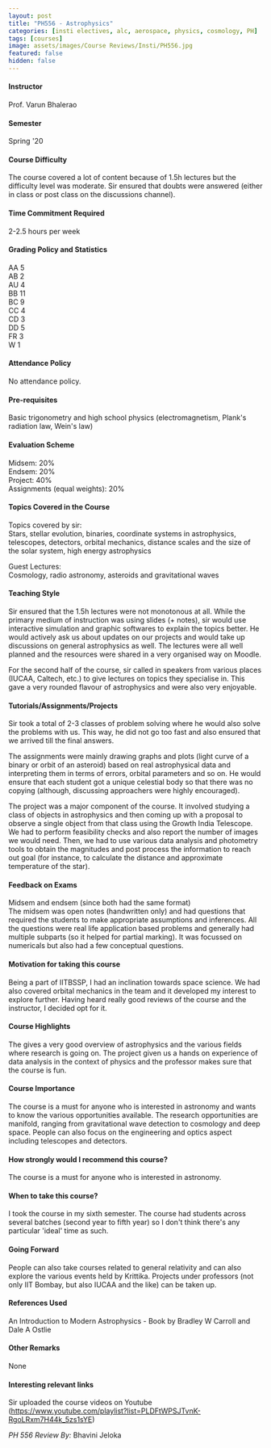 ```yaml
---
layout: post
title: "PH556 - Astrophysics"
categories: [insti electives, alc, aerospace, physics, cosmology, PH]
tags: [courses]
image: assets/images/Course Reviews/Insti/PH556.jpg
featured: false
hidden: false
---
```


#### Instructor
Prof. Varun Bhalerao

#### Semester
Spring '20

#### Course Difficulty
The course covered a lot of content because of 1.5h lectures but the difficulty level was moderate. Sir ensured that doubts were answered (either in class or post class on the discussions channel).

#### Time Commitment Required
2-2.5 hours per week 

#### Grading Policy and Statistics
AA	5  
AB	2  
AU	4  
BB	11  
BC	9  
CC	4  
CD	3  
DD	5  
FR	3  
W	1

#### Attendance Policy
No attendance policy.

#### Pre-requisites
Basic trigonometry and high school physics (electromagnetism, Plank's radiation law, Wein's law)

#### Evaluation Scheme
Midsem: 20%  
Endsem: 20%  
Project: 40%  
Assignments (equal weights): 20%

#### Topics Covered in the Course
Topics covered by sir:  
Stars, stellar evolution, binaries, coordinate systems in astrophysics, telescopes, detectors, orbital mechanics, distance scales and the size of the solar system, high energy astrophysics  
  
Guest Lectures:  
Cosmology, radio astronomy, asteroids and gravitational waves

#### Teaching Style
Sir ensured that the 1.5h lectures were not monotonous at all. While the primary medium of instruction was using slides (+ notes), sir would use interactive simulation and graphic softwares to explain the topics better. He would actively ask us about updates on our projects and would take up discussions on general astrophysics as well. The lectures were all well planned and the resources were shared in a very organised way on Moodle.  
  
For the second half of the course, sir called in speakers from various places (IUCAA, Caltech, etc.) to give lectures on topics they specialise in. This gave a very rounded flavour of astrophysics and were also very enjoyable.

#### Tutorials/Assignments/Projects
Sir took a total of 2-3 classes of problem solving where he would also solve the problems with us. This way, he did not go too fast and also ensured that we arrived till the final answers.  
  
The assignments were mainly drawing graphs and plots (light curve of a binary or orbit of an asteroid) based on real astrophysical data and interpreting them in terms of errors, orbital parameters and so on. He would ensure that each student got a unique celestial body so that there was no copying (although, discussing approachers were highly encouraged).  
  
The project was a major component of the course. It involved studying a class of objects in astrophysics and then coming up with a proposal to observe a single object from that class using the Growth India Telescope. We had to perform feasibility checks and also report the number of images we would need. Then, we had to use various data analysis and photometry tools to obtain the magnitudes and post process the information to reach out goal (for instance, to calculate the distance and approximate temperature of the star).

#### Feedback on Exams
Midsem and endsem (since both had the same format)  
The midsem was open notes (handwritten only) and had questions that required the students to make appropriate assumptions and inferences. All the questions were real life application based problems and generally had multiple subparts (so it helped for partial marking). It was focussed on numericals but also had a few conceptual questions.

#### Motivation for taking this course
Being a part of IITBSSP, I had an inclination towards space science. We had also covered orbital mechanics in the team and it developed my interest to explore further. Having heard really good reviews of the course and the instructor, I decided opt for it. 

#### Course Highlights
The gives a very good overview of astrophysics and the various fields where research is going on. The project given us a hands on experience of data analysis in the context of physics and the professor makes sure that the course is fun.

#### Course Importance
The course is a must for anyone who is interested in astronomy and wants to know the various opportunities available. The research opportunities are manifold, ranging from gravitational wave detection to cosmology and deep space. People can also focus on the engineering and optics aspect including telescopes and detectors.

#### How strongly would I recommend this course?
The course is a must for anyone who is interested in astronomy.

#### When to take this course?
I took the course in my sixth semester. The course had students across several batches (second year to fifth year) so I don't think there's any particular 'ideal' time as such.

#### Going Forward
People can also take courses related to general relativity and can also explore the various events held by Krittika. Projects under professors (not only IIT Bombay, but also IUCAA and the like) can be taken up.

#### References Used
An Introduction to Modern Astrophysics - Book by Bradley W Carroll and Dale A Ostlie

#### Other Remarks
None

#### Interesting relevant links
Sir uploaded the course videos on Youtube (https://www.youtube.com/playlist?list=PLDFtWPSJTvnK-RgoLRxm7H44k_5zs1sYE)

*PH 556 Review By:* Bhavini Jeloka